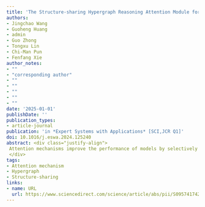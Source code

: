 ```yaml
---
title: 'The Structure-sharing Hypergraph Reasoning Attention Module for CNNs'
authors:
- Jingchao Wang
- Guoheng Huang
- admin
- Guo Zhong
- Tongxu Lin
- Chi-Man Pun
- Fenfang Xie
author_notes:
- ""
- "corresponding author"
- ""
- ""
- ""
- ""
- ""
date: '2025-01-01'
publishDate: ''
publication_types:
- article-journal
publication: 'in *Expert Systems with Applications* [SCI,JCR Q1]'
doi: 10.1016/j.eswa.2024.125240
abstract: <div class="justify-align">
 Attention mechanisms improve the performance of models by selectively processing relevant information. However, existing attention mechanisms for CNNs do not utilize the high-order semantic similarity between different channels in the input when inferring attention. To address this issue, in this paper, we propose the Structure-sharing Hypergraph Reasoning Attention Module (SHRA Module) to explore the high-order similarity among nodes via hypergraph learning. SHRA Module transforms the input CNN feature maps into hypergraph node representations, which are used to reason attention under a set of learnable hypergraph convolutions. When performing the hypergraph convolution, the SHRA Module utilizes our proposed structure-sharing hypergraph convolution (SHGCN) to perform hypergraph convolutions, where the hypergraphs from different groups and the weight matrices for hypergraph convolutions are conducted in a right-shifted-permutation sequence of hypergraphs. As a result, the weights matrices can be shared with all groups of hypergraphs while performing hypergraph convolution, thus the global information can be used by the module to have a deep look into the input feature. We evaluate SHRA Module with models in object detection, lesion segmentation, and image classification tasks to demonstrate its effectiveness. Experimental results show that SHRA Module highly significantly enhances model performance, surpassing that of classic attention modules.
 </div>
tags:
- Attention mechanism
- Hypergraph
- Structure-sharing
links:
- name: URL
  url: https://www.sciencedirect.com/science/article/abs/pii/S0957417424021079
---
```

